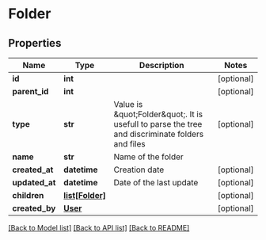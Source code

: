 # Folder

## Properties
Name | Type | Description | Notes
------------ | ------------- | ------------- | -------------
**id** | **int** |  | [optional] 
**parent_id** | **int** |  | [optional] 
**type** | **str** | Value is \&quot;Folder\&quot;. It is usefull to parse the tree and discriminate folders and files | [optional] 
**name** | **str** | Name of the folder | 
**created_at** | **datetime** | Creation date | [optional] 
**updated_at** | **datetime** | Date of the last update | [optional] 
**children** | [**list[Folder]**](Folder.md) |  | [optional] 
**created_by** | [**User**](User.md) |  | [optional] 

[[Back to Model list]](../README.md#documentation-for-models) [[Back to API list]](../README.md#documentation-for-api-endpoints) [[Back to README]](../README.md)


